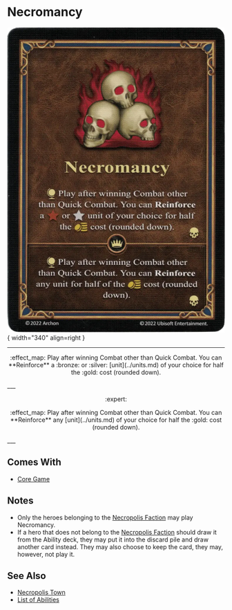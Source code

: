 # Necromancy

![Necromancy](../assets/abilities-necromancy.webp){ width="340" align=right }

___
<p style="text-align: center;" markdown>:effect_map: Play after winning Combat other than Quick Combat. You can **Reinforce** a :bronze: or :silver: [unit](../units.md) of your choice for half the :gold: cost (rounded down).</p>
___
<p style="text-align: center;" markdown> :expert: </p>

<p style="text-align: center;" markdown>:effect_map: Play after winning Combat other than Quick Combat. You can **Reinforce** any [unit](../units.md) of your choice for half the :gold: cost (rounded down).</p>
___


## Comes With

- [Core Game](../content.md)


## Notes

- Only the heroes belonging to the [Necropolis Faction](../towns/necropolis.md) may play Necromancy.
- If a hero that does not belong to the [Necropolis Faction](../towns/necropolis.md) should draw it from the Ability deck, they may put it into the discard pile and draw another card instead. They may also choose to keep the card, they may, however, not play it.


## See Also

- [Necropolis Town](../towns/necropolis.md)
- [List of Abilities](index.md)
